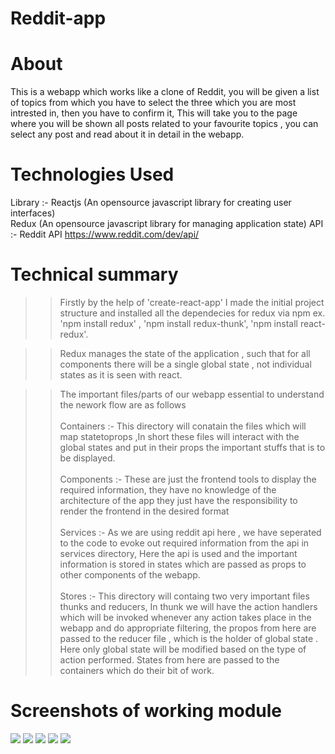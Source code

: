 # Reddit-app

# About
This is a webapp which works like a clone of Reddit, you will be given a list of topics from which you have to select the three which you are most intrested in, then you have to confirm it, This will take you to the page where you will be shown all posts related to your favourite topics , you can select any post and read about it in detail in the webapp.

# Technologies Used
Library :- Reactjs (An opensource javascript library for creating user interfaces)<br/>
           Redux (An opensource javascript library for managing application state)
API :-     Reddit API https://www.reddit.com/dev/api/           

# Technical summary
>> Firstly by the help of 'create-react-app' I made the initial project structure and installed all the dependecies for redux
via npm ex. 'npm install redux' , 'npm install redux-thunk', 'npm install react-redux'.

>> Redux manages the state of the application , such that for all components there will be a single global state , not individual states as it is seen with react.

>> The important files/parts of our webapp essential to understand the nework flow are as follows <br/><br/>
Containers :- This directory will conatain the files which will map statetoprops ,In short these files will interact with the global states and put in their props the important stuffs that is to be displayed.<br/><br/>
Components :- These are just the frontend tools to display the required information, they have no knowledge of the architecture of the app they just have the responsibility to render the frontend in the desired format <br/><br/>
Services :- As we are using reddit api here , we have seperated to the code to evoke out required information from the api in services directory, Here the api is used and the important information is stored in states which are passed as props to other components of the webapp. <br/><br/>
Stores :- This directory will containg two very important files thunks and reducers, In thunk we will have the action handlers which will be invoked whenever any action takes place in the webapp and do appropriate filtering, the propos from here are passed to the reducer file , which is the holder of global state . Here only global state will be modified based on the type of action performed. States from here are passed to the containers which do their bit of work.

# Screenshots of working module
<img src = "https://github.com/vaibnak/Reddit-app/blob/master/Screenshot%20from%202018-11-05%2023-24-50.png"/>
<img src = "https://github.com/vaibnak/Reddit-app/blob/master/Screenshot%20from%202018-11-05%2023-25-04.png"/>
<img src = "https://github.com/vaibnak/Reddit-app/blob/master/Screenshot%20from%202018-11-05%2023-25-12.png"/>
<img src = "https://github.com/vaibnak/Reddit-app/blob/master/Screenshot%20from%202018-11-05%2023-25-17.png"/>
<img src = "https://github.com/vaibnak/Reddit-app/blob/master/Screenshot%20from%202018-11-05%2023-26-06.png"/>

